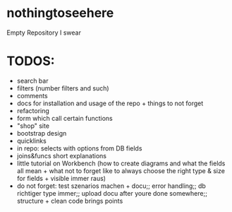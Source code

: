 # nothingtoseehere
Empty Repository I swear

# TODOS: 

* search bar
* filters (number filters and such)
* comments 
* docs for installation and usage of the repo + things to not forget
* refactoring
* form which call certain functions 
* "shop" site 
* bootstrap design
* quicklinks 
* in repo: selects with options from DB fields
* joins&funcs short explanations 
* little tutorial on Workbench (how to create diagrams and what the fields all mean + what not to forget like to always choose the right type & size for fields + visible immer raus)
* do not forget: test szenarios machen + docu;; error handling;; db richtiger type immer;; upload docu after youre done somewhere;; structure + clean code brings points